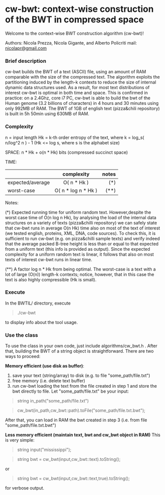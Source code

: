 cw-bwt: context-wise construction of the BWT in compressed space
===============
Welcome to the context-wise BWT construction algorithm (cw-bwt)!

Authors: Nicola Prezza, Nicola Gigante, and Alberto Policriti
mail: nicolapr@gmail.com

### Brief description

cw-bwt builds the BWT of a text (ASCII) file, using an amount of RAM comparable with the size of the compressed text. The algorithm exploits the partitioning induced by the length-k contexts to reduce the size of internal dynamic data structures used. As a result, for most text distributions of interest cw-bwt is optimal in both time and space. This is confirmed in practice: on a 2.4Ghz, core i7 PC, cw-bwt is able to build the bwt of the Human genome (3.2 billions of characters) in 4 hours and 30 minutes using only 992MB of RAM. The BWT of 1GB of english text (pizza&chili repository) is built in 5h 50min using 630MB of RAM.

### Complexity

n = input length
Hk = k-th order entropy of the text, where k = log_s( n/log^2 n ) - 1 (Hk <= log s, where s is the alphabet size)

SPACE:	n * Hk + o(n * Hk) bits	(compressed succinct space)

TIME:

|    |      complexity      |  notes |
|----------|:-------------:|------:|
| expected/average |  O( n * Hk ) | (*) |
| worst-case |    O( n * log n * Hk )   |   (**) |

Notes: 

(*) Expected running time for uniform random text. However,despite the worst case time of O(n log n Hk), by analysing the load of the internal data structures on a variety of texts (pizza&chilli repository) we can safely state that cw-bwt runs in average O(n Hk) time also on most of the text of interest (we tested english, proteins, XML, DNA, code sources). To check this, it is sufficient to run cw-bwt (e.g. on pizza&chilli sample texts) and verify indeed that the average packed B-tree height is less than or equal to that expected from a uniform text (this info is provided as output). Since the expected complexity for a uniform random text is linear, it follows that also on most texts of interest cw-bwt runs in linear time.

(**) A factor log n * Hk from being optimal. The worst-case is a text with a lot of large (O(n)) length-k contexts; notice, however, that in this case the text is also highly compressible (Hk is small).

### Execute

In the BWTIL/ directory, execute

> ./cw-bwt

to display info about the tool usage.

### Use the class

To use the class in your own code, just include algorithms/cw_bwt.h . After that, building the BWT of a string object is straightforward. There are two ways to proceed:

**Memory efficient (use disk as buffer)**: 

1. save your text (string/array) to disk (e.g. to file "some_path/file.txt")
2. free memory (i.e. delete text buffer)
3. run cw-bwt loading the text from the file created in step 1 and store the bwt directly to file. Let "some\_path/file.txt" be your input:

> string in_path("some\_path/file.txt")

> cw\_bwt(in\_path,cw_bwt::path).toFile("some\_path/file.txt.bwt");

After that, you can load in RAM the bwt created in step 3 (i.e. from file "some\_path/file.txt.bwt")

**Less memory efficient (maintain text, bwt and cw\_bwt object in RAM)** This is very simple:

> string input("mississippi");

> string bwt = cw\_bwt(input,cw_bwt::text).toString();

or

> string bwt = cw\_bwt(input,cw_bwt::text,true).toString();

for verbose output.
